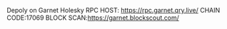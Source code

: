 Depoly on Garnet Holesky
RPC HOST: https://rpc.garnet.qry.live/
CHAIN CODE:17069
BLOCK SCAN:https://garnet.blockscout.com/